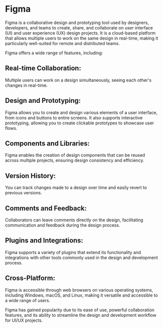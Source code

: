 # Figma
Figma is a collaborative design and prototyping tool used by designers, developers, and teams to create, share, and collaborate on user interface (UI) and user experience (UX) design projects. It is a cloud-based platform that allows multiple users to work on the same design in real-time, making it particularly well-suited for remote and distributed teams.

Figma offers a wide range of features, including:

## Real-time Collaboration: 
Multiple users can work on a design simultaneously, seeing each other's changes in real-time.

## Design and Prototyping:
Figma allows you to create and design various elements of a user interface, from icons and buttons to entire screens. It also supports interactive prototyping, allowing you to create clickable prototypes to showcase user flows.

## Components and Libraries:
Figma enables the creation of design components that can be reused across multiple projects, ensuring design consistency and efficiency.

## Version History: 
You can track changes made to a design over time and easily revert to previous versions.

## Comments and Feedback:
Collaborators can leave comments directly on the design, facilitating communication and feedback during the design process.

## Plugins and Integrations:
Figma supports a variety of plugins that extend its functionality and integrations with other tools commonly used in the design and development process.

## Cross-Platform:
Figma is accessible through web browsers on various operating systems, including Windows, macOS, and Linux, making it versatile and accessible to a wide range of users.

Figma has gained popularity due to its ease of use, powerful collaboration features, and its ability to streamline the design and development workflow for UI/UX projects.

